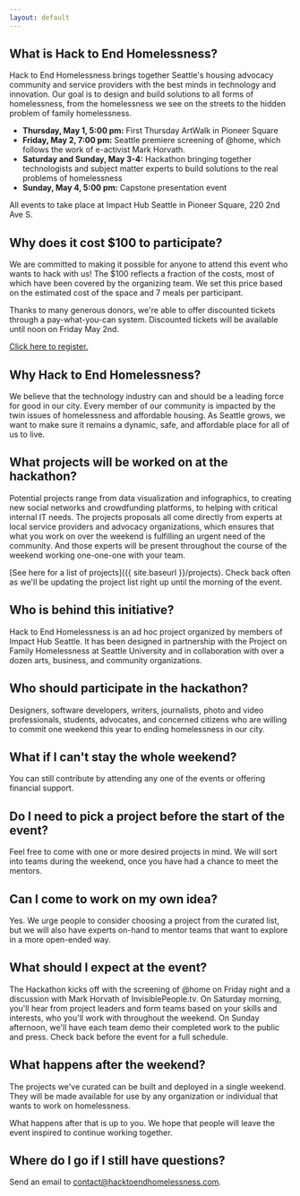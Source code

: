 ```yaml
---
layout: default
---
```


## What is Hack to End Homelessness?

Hack to End Homelessness brings together Seattle's housing advocacy community and service providers with the best minds in technology and innovation. Our goal is to design and build solutions to all forms of homelessness, from the homelessness we see on the streets to the hidden problem of family homelessness.

- **Thursday, May 1, 5:00 pm:** First Thursday ArtWalk in Pioneer Square
- **Friday, May 2, 7:00 pm:** Seattle premiere screening of @home, which follows the work of e-activist Mark Horvath.
- **Saturday and Sunday, May 3-4:** Hackathon bringing together technologists and subject matter experts to build solutions to the real problems of homelessness
- **Sunday, May 4, 5:00 pm:** Capstone presentation event

All events to take place at Impact Hub Seattle in Pioneer Square, 220 2nd Ave S.

## Why does it cost $100 to participate?

We are committed to making it possible for anyone to attend this event who wants to hack with us! The $100 reflects a fraction of the costs, most of which have been covered by the organizing team. We set this price based on the estimated cost of the space and 7 meals per participant. 

Thanks to many generous donors, we're able to offer discounted tickets through a pay-what-you-can system. Discounted tickets will be available until noon on Friday May 2nd.

[Click here to register.](http://www.eventbrite.com/e/hack-to-end-homelessness-seattle-tickets-11125365267)


## Why Hack to End Homelessness?

We believe that the technology industry can and should be a leading force for good in our city. Every member of our community is impacted by the twin issues of homelessness and affordable housing. As Seattle grows, we want to make sure it remains a dynamic, safe, and affordable place for all of us to live. 


## What projects will be worked on at the hackathon?

Potential projects range from data visualization and infographics, to creating new social networks and crowdfunding platforms, to helping with critical internal IT needs. The projects proposals all come directly from experts at local service providers and advocacy organizations, which ensures that what you work on over the weekend is fulfilling an urgent need of the community. And those experts will be present throughout the course of the weekend working one-one-one with your team.

[See here for a list of projects]({{ site.baseurl }}/projects). Check back often as we'll be updating the project list right up until the morning of the event.


## Who is behind this initiative?
Hack to End Homelessness is an ad hoc project organized by members of Impact Hub Seattle. It has been designed in partnership with the Project on Family Homelessness at Seattle University and in collaboration with over a dozen arts, business, and community organizations.


## Who should participate in the hackathon?

Designers, software developers, writers, journalists, photo and video professionals, students, advocates, and concerned citizens who are willing to commit one weekend this year to ending homelessness in our city. 

## What if I can't stay the whole weekend? 

You can still contribute by attending any one of the events or offering financial support. 


## Do I need to pick a project before the start of the event?

Feel free to come with one or more desired projects in mind. We will sort into teams during the weekend, once you have had a chance to meet the mentors.


## Can I come to work on my own idea?

Yes. We urge people to consider choosing a project from the curated list, but we will also have experts on-hand to mentor teams that want to explore in a more open-ended way.


## What should I expect at the event?


The Hackathon kicks off with the screening of @home on Friday night and a discussion with Mark Horvath of InvisiblePeople.tv. On Saturday morning, you'll hear from project leaders and form teams based on your skills and interests, who you'll work with throughout the weekend. On Sunday afternoon, we'll have each team demo their completed work to the public and press. Check back before the event for a full schedule.


## What happens after the weekend?

The projects we've curated can be built and deployed in a single weekend. They will be made available for use by any organization or individual that wants to work on homelessness.

What happens after that is up to you. We hope that people will leave the event inspired to continue working together.


## Where do I go if I still have questions?

Send an email to contact@hacktoendhomelessness.com.

